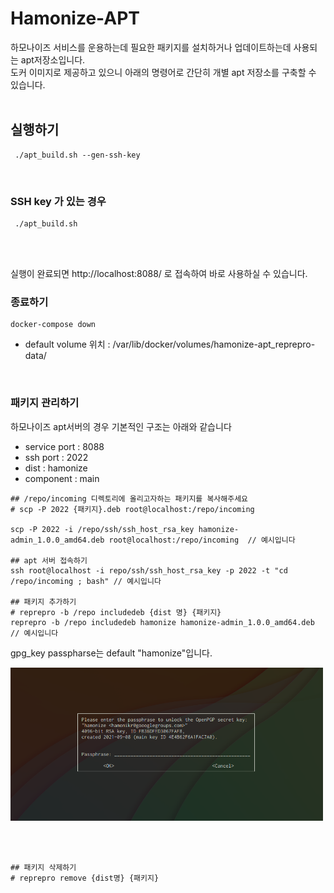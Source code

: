 # Hamonize-APT
하모나이즈 서비스를 운용하는데 필요한 패키지를 설치하거나 업데이트하는데 사용되는 apt저장소입니다. <br>
도커 이미지로 제공하고 있으니 아래의 명령어로 간단히 개별 apt 저장소를 구축할 수 있습니다.
<br><br>

## 실행하기

```
 ./apt_build.sh --gen-ssh-key
```
<br>

### SSH key 가 있는 경우
```
 ./apt_build.sh 
```
<br>

<br>

실행이 완료되면 
http://localhost:8088/ 로 접속하여 바로 사용하실 수 있습니다.

### 종료하기

```
docker-compose down 
```
* default volume 위치 : /var/lib/docker/volumes/hamonize-apt_reprepro-data/
  


<br>

### 패키지 관리하기
하모나이즈 apt서버의 경우 기본적인 구조는 아래와 같습니다
<br>
- service port : 8088
- ssh port : 2022
- dist : hamonize
- component : main 

```
## /repo/incoming 디렉토리에 올리고자하는 패키지를 복사해주세요
# scp -P 2022 {패키지}.deb root@localhost:/repo/incoming

scp -P 2022 -i /repo/ssh/ssh_host_rsa_key hamonize-admin_1.0.0_amd64.deb root@localhost:/repo/incoming  // 예시입니다

## apt 서버 접속하기
ssh root@localhost -i repo/ssh/ssh_host_rsa_key -p 2022 -t "cd /repo/incoming ; bash" // 예시입니다

## 패키지 추가하기
# reprepro -b /repo includedeb {dist 명} {패키지}
reprepro -b /repo includedeb hamonize hamonize-admin_1.0.0_amd64.deb  // 예시입니다

```
gpg_key passpharse는 default "hamonize"입니다.

<img src="../img/gpg_key.png" width="500px">

<br><br>

```
## 패키지 삭제하기
# reprepro remove {dist명} {패키지}

```



